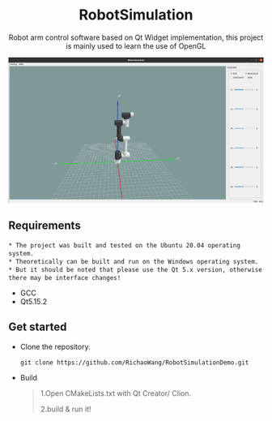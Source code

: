 <h1 align="center">
  RobotSimulation 
</h1>

<p align="center">
  Robot arm control software based on Qt Widget implementation, this project is mainly used to learn the use of OpenGL
</p>

<div align=center>
  <img src="docs/shot.jpg">
</div>

## Requirements
```
* The project was built and tested on the Ubuntu 20.04 operating system.
* Theoretically can be built and run on the Windows operating system. 
* But it should be noted that please use the Qt 5.x version, otherwise there may be interface changes!
```
+ GCC
+ Qt5.15.2

## Get started

* Clone the repository.

  ```SHELL
  git clone https://github.com/RichaoWang/RobotSimulationDemo.git
  ```

* Build

  > 1.Open CMakeLists.txt with Qt Creator/ Clion.
  >
  >2.build & run it!
